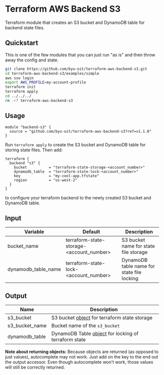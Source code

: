 # Terraform AWS Backend S3
Terraform module that creates an S3 bucket and DynamoDB table for backend state files.

## Quickstart

This is one of the few modules that you can just run "as is" and then throw away the config and state.

```sh
git clone https://github.com/byu-oit/terraform-aws-backend-s3.git
cd terraform-aws-backend-s3/examples/simple
aws sso login
export AWS_PROFILE=my-account-profile
terraform init
terraform apply
cd ../../../
rm -rf terraform-aws-backend-s3
```

## Usage
```hcl
module "backend-s3" {
  source = "github.com/byu-oit/terraform-aws-backend-s3?ref=v1.1.0"
}
```

Run `terraform apply` to create the S3 bucket and DynamoDB table for storing state files. Then add:
```hcl
terraform {
  backend "s3" {
    bucket          = "terraform-state-storage-<account_number>"
    dynamodb_table  = "terraform-state-lock-<account_number>"
    key             = "my-cool-app.tfstate"
    region          = "us-west-2"
  }
}
```
to configure your terraform backend to the newly created S3 bucket and DynamoDB table.


## Input
| Variable            | Default                                  | Description                                |
|---------------------|------------------------------------------|--------------------------------------------|
| bucket_name         | terraform-state-storage-<account_number> | S3 bucket name for state file storage      |
| dynamodb_table_name | terraform-state-lock-<account_number>    | DynamoDB table name for state file locking |

## Output
| Name           | Description                                                                                                                                    |
|----------------|------------------------------------------------------------------------------------------------------------------------------------------------|
| s3_bucket      | S3 bucket [object](https://www.terraform.io/docs/providers/aws/r/s3_bucket.html#attributes-reference) for terraform state storage              |
| s3_bucket_name | Bucket name of the `s3_bucket`                                                                                                                 |
| dynamodb_table | DynamoDB Table [object](https://www.terraform.io/docs/providers/aws/r/dynamodb_table.html#attributes-reference) for locking of terraform state |

**Note about returning objects:** Because objects are returned (as opposed to just values), autocomplete may not work. 
Just add on the key to the end out the output accessor. Even though autocomplete won't work, those values will still be 
correctly returned.
